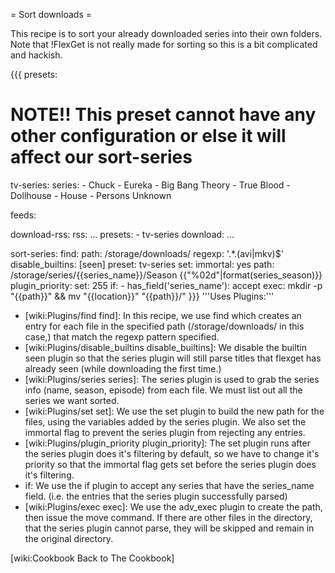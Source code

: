= Sort downloads =

This recipe is to sort your already downloaded series into their own folders. Note that !FlexGet is not really made for sorting so this is a bit complicated and hackish.

{{{
presets:

  # NOTE!! This preset cannot have any other configuration or else it will affect our sort-series
  tv-series:
    series:
      - Chuck
      - Eureka
      - Big Bang Theory
      - True Blood
      - Dollhouse
      - House
      - Persons Unknown
  
feeds:

  download-rss:
    rss: ...
    presets:
      - tv-series
    download: ...

  sort-series:
    find:
      path: /storage/downloads/
      regexp: '.*\.(avi|mkv)$'
    disable_builtins: [seen]
    preset: tv-series
    set:
      immortal: yes
      path: /storage/series/{{series_name}}/Season {{"%02d"|format(series_season)}}
    plugin_priority:
      set: 255
    if:
      - has_field('series_name'): accept
    exec: mkdir -p "{{path}}" && mv "{{location}}" "{{path}}/"
}}}
'''Uses Plugins:'''

 - [wiki:Plugins/find find]: In this recipe, we use find which creates an entry for each file in the specified path (/storage/downloads/ in this case,) that match the regexp pattern specified.
 - [wiki:Plugins/disable_builtins disable_builtins]: We disable the builtin seen plugin so that the series plugin will still parse titles that flexget has already seen (while downloading the first time.)
 - [wiki:Plugins/series series]: The series plugin is used to grab the series info (name, season, episode) from each file. We must list out all the series we want sorted.
 - [wiki:Plugins/set set]: We use the set plugin to build the new path for the files, using the variables added by the series plugin. We also set the immortal flag to prevent the series plugin from rejecting any entries.
 - [wiki:Plugins/plugin_priority plugin_priority]: The set plugin runs after the series plugin does it's filtering by default, so we have to change it's priority so that the immortal flag gets set before the series plugin does it's filtering.
 - if: We use the if plugin to accept any series that have the series_name field. (i.e. the entries that the series plugin successfully parsed)
 - [wiki:Plugins/exec exec]: We use the adv_exec plugin to create the path, then issue the move command. If there are other files in the directory, that the series plugin cannot parse, they will be skipped and remain in the original directory.


[wiki:Cookbook Back to The Cookbook]